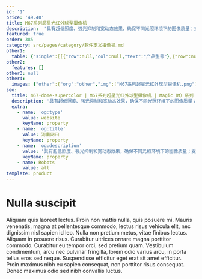 ```yaml
---
id: '1'
price: '49.40'
title: M67系列超星光红外球型摄像机
description:  '具有超低照度、强光抑制和宽动态效果，确保不同光照环境下的图像质量；支持码流平滑，适应不同场景下对图像质量、流畅性的应用需求。'
featured: true
order: 385
category: src/pages/category/软件定义摄像机.md
other1: 
  table: {"single":[[{"row":null,"col":null,"text":"产品型号"},{"row":null,"col":null,"text":"M6721-Z31"},{"row":null,"col":null,"text":"M6721-InFbZ23"}],[{"row":null,"col":null,"text":"图像传感器"},{"row":null,"col":null,"text":"1/1.8\" 200万像素逐行扫描CMOS"},{"row":null,"col":null,"text":"1/1.8\" 200万像素逐行扫描CMOS"}],[{"row":null,"col":null,"text":"最大分辨率"},{"row":null,"col":null,"text":"1920×1080"},{"row":null,"col":null,"text":"1920×1080"}],[{"row":null,"col":null,"text":"低照度"},{"row":null,"col":null,"text":"支持"},{"row":null,"col":null,"text":"支持"}],[{"row":null,"col":null,"text":"镜头焦距"},{"row":null,"col":null,"text":"6～186mm"},{"row":null,"col":null,"text":"5.9～135.7mm"}],[{"row":null,"col":null,"text":"光学变焦倍率"},{"row":null,"col":null,"text":"31倍光学变倍，16倍数字变倍\n"},{"row":null,"col":null,"text":"23倍光学变倍，16倍数字变倍\n"}],[{"row":null,"col":null,"text":"水平旋转范围"},{"row":null,"col":null,"text":"0°~ 360°"},{"row":null,"col":null,"text":"0°~ 360°"}],[{"row":null,"col":null,"text":"垂直旋转范围"},{"row":null,"col":null,"text":"–20°~ +90°"},{"row":null,"col":null,"text":"–20°~ +90°"}],[{"row":null,"col":null,"text":"补光方式"},{"row":null,"col":null,"text":"红外"},{"row":null,"col":null,"text":"红外"}],[{"row":null,"col":null,"text":"宽动态"},{"row":null,"col":null,"text":"支持"},{"row":null,"col":null,"text":"支持"}],[{"row":null,"col":null,"text":"智能分析"},{"row":null,"col":null,"text":"支持"},{"row":null,"col":null,"text":"支持"}],[{"row":null,"col":null,"text":"电源"},{"row":null,"col":null,"text":"AC24V±25%"},{"row":null,"col":null,"text":"AC24V±25%"}]]}
other2:
  features: []
other3: null
other4:
  images: {"other":{"org":"other","img":["M67系列超星光红外球型摄像机.png"]}}
seo:
  title: m67-dome-supercolor | M67系列超星光红外球型摄像机 | Magic（M）系列 | 态势感知摄像机  | 软件定义摄像机 | 机器视觉
  description: '具有超低照度、强光抑制和宽动态效果，确保不同光照环境下的图像质量；支持码流平滑，适应不同场景下对图像质量、流畅性的应用需求。'
  extra:
    - name: 'og:type'
      value: website
      keyName: property
    - name: 'og:title'
      value: 河南网田
      keyName: property
    - name: 'og:description'
      value: '具有超低照度、强光抑制和宽动态效果，确保不同光照环境下的图像质量；支持码流平滑，适应不同场景下对图像质量、流畅性的应用需求。'
      keyName: property
    - name: Robots
      value: all
template: product
---
```


# Nulla suscipit

Aliquam quis laoreet lectus. Proin non mattis nulla, quis posuere mi. Mauris venenatis, magna at pellentesque commodo, lectus risus vehicula elit, nec dignissim nisl sapien id leo. Nulla non pretium metus, vitae finibus lectus. Aliquam in posuere risus. Curabitur ultrices ornare magna porttitor commodo. Curabitur eu tempor orci, sed pretium quam. Vestibulum condimentum, arcu nec pulvinar fringilla, lorem odio varius arcu, in porta tellus eros sed neque. Suspendisse efficitur eget erat sit amet efficitur. Proin maximus nibh eu sapien consequat, non porttitor risus consequat. Donec maximus odio sed nibh convallis luctus.